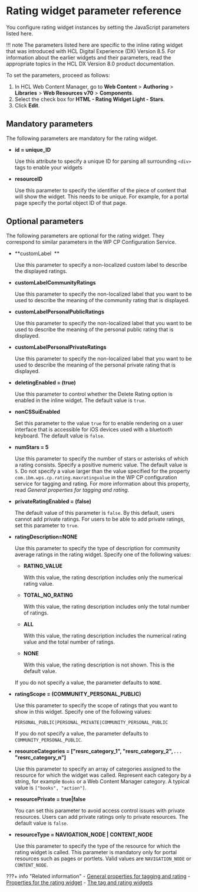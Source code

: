# Rating widget parameter reference

You configure rating widget instances by setting the JavaScript parameters listed here.

!!! note
    The parameters listed here are specific to the inline rating widget that was introduced with HCL Digital Experience (DX) Version 8.5. For information about the earlier widgets and their parameters, read the appropriate topics in the HCL DX Version 8.0 product documentation.

To set the parameters, proceed as follows:

1.  In HCL Web Content Manager, go to **Web Content** \> **Authoring** \> **Libraries** \> **Web Resources v70** \> **Components**.
2.  Select the check box for **HTML - Rating Widget Light - Stars**.
3.  Click **Edit**.

## Mandatory parameters

The following parameters are mandatory for the rating widget.

-   **id = unique\_ID**

    Use this attribute to specify a unique ID for parsing all surrounding `<div>` tags to enable your widgets

-   **resourceID**

    Use this parameter to specify the identifier of the piece of content that will show the widget. This needs to be unique. For example, for a portal page specify the portal object ID of that page.


## Optional parameters

The following parameters are optional for the rating widget. They correspond to similar parameters in the WP CP Configuration Service.

-   **customLabel  **

    Use this parameter to specify a non-localized custom label to describe the displayed ratings.

-   **customLabelCommunityRatings**

    Use this parameter to specify the non-localized label that you want to be used to describe the meaning of the community rating that is displayed.

-   **customLabelPersonalPublicRatings**

    Use this parameter to specify the non-localized label that you want to be used to describe the meaning of the personal public rating that is displayed.

-   **customLabelPersonalPrivateRatings**

    Use this parameter to specify the non-localized label that you want to be used to describe the meaning of the personal private rating that is displayed.

-   **deletingEnabled = \(true\)**

    Use this parameter to control whether the Delete Rating option is enabled in the inline widget. The default value is `true`.

-   **nonCSSuiEnabled**

    Set this parameter to the value `true` for to enable rendering on a user interface that is accessible for iOS devices used with a bluetooth keyboard. The default value is `false`.

-   **numStars = 5**

    Use this parameter to specify the number of stars or asterisks of which a rating consists. Specify a positive numeric value. The default value is `5`. Do not specify a value larger than the value specified for the property `com.ibm.wps.cp.rating.maxratingvalue` in the WP CP configuration service for tagging and rating. For more information about this property, read *General properties for tagging and rating*.

-   **privateRatingEnabled = \(false\)**

    The default value of this parameter is `false`. By this default, users cannot add private ratings. For users to be able to add private ratings, set this parameter to `true`.

-   **ratingDescription=NONE**

    Use this parameter to specify the type of description for community average ratings in the rating widget. Specify one of the following values:

    -   **RATING\_VALUE**

        With this value, the rating description includes only the numerical rating value.

    -   **TOTAL\_NO\_RATING**

        With this value, the rating description includes only the total number of ratings.

    -   **ALL**

        With this value, the rating description includes the numerical rating value and the total number of ratings.

    -   **NONE**

        With this value, the rating description is not shown. This is the default value.

    If you do not specify a value, the parameter defaults to `NONE`.

-   **ratingScope = \(COMMUNITY\_PERSONAL\_PUBLIC\)**

    Use this parameter to specify the scope of ratings that you want to show in this widget. Specify one of the following values:

    ```
    PERSONAL_PUBLIC|PERSONAL_PRIVATE|COMMUNITY_PERSONAL_PUBLIC
    ```

    If you do not specify a value, the parameter defaults to `COMMUNITY_PERSONAL_PUBLIC`.

-   **resourceCategories = \["resrc\_category\_1", "resrc\_category\_2", . . . "resrc\_category\_n"\]**

    Use this parameter to specify an array of categories assigned to the resource for which the widget was called. Represent each category by a string, for example `Books` or a Web Content Manager category. A typical value is `["books", "action"]`.

-   **resourcePrivate = true\|false**

    You can set this parameter to avoid access control issues with private resources. Users can add private ratings only to private resources. The default value is `false`.

-   **resourceType = NAVIGATION\_NODE \| CONTENT\_NODE**

    Use this parameter to specify the type of the resource for which the rating widget is called. This parameter is mandatory only for portal resources such as pages or portlets. Valid values are `NAVIGATION_NODE` or `CONTENT_NODE`.



???+ info "Related information"
    - [General properties for tagging and rating](../../../../deployment/manage/config_portal_behavior/service_config_properties/portal_svc_cfg/cp_cfg_svc/srvcfg_cpcfg4tr_genrl.md)
    - [Properties for the rating widget](../../../../deployment/manage/config_portal_behavior/service_config_properties/portal_svc_cfg/cp_cfg_svc/srvcfg_cpcfg4tr_dlgrate_altui.md)
    - [The tag and rating widgets](../../tagging_rating_ui/tagging_rating_widget/index.md)

